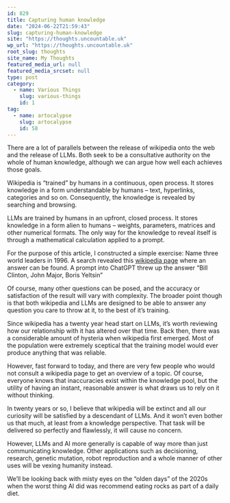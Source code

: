 ```yaml
---
id: 829
title: Capturing human knowledge
date: "2024-06-22T21:59:43"
slug: capturing-human-knowledge
site: "https://thoughts.uncountable.uk"
wp_url: "https://thoughts.uncountable.uk"
root_slug: thoughts
site_name: My Thoughts
featured_media_url: null
featured_media_srcset: null
type: post
category:
  - name: Various Things
    slug: various-things
    id: 1
tag:
  - name: artocalypse
    slug: artocalypse
    id: 58
---
```



<p>There are a lot of parallels between the release of wikipedia onto the web and the release of LLMs.  Both seek to be a consultative authority on the whole of human knowledge, although we can argue how well each achieves those goals.</p>



<p>Wikipedia is &#8220;trained&#8221; by humans in a continuous, open process.  It stores knowledge in a form understandable by humans &#8211; text, hyperlinks, categories and so on.   Consequently, the knowledge is revealed by searching and browsing.</p>



<p>LLMs are trained by humans in an upfront, closed process.  It stores knowledge in a form alien to humans &#8211; weights, parameters, matrices and other numerical formats.  The only way for the knowledge to reveal itself is through a mathematical calculation applied to a prompt.</p>



<p>For the purpose of this article, I constructed a simple exercise:  Name three world leaders in 1996.  A search revealed this <a href="https://en.wikipedia.org/wiki/List_of_state_leaders_in_the_20th_century_(1951%E2%80%932000)">wikipedia page</a> where an answer can be found.  A prompt into ChatGPT threw up the answer &#8220;Bill Clinton, John Major, Boris Yeltsin&#8221;</p>



<p>Of course, many other questions can be posed, and the accuracy or satisfaction of the result will vary with complexity. The broader point though is that both wikipedia and LLMs are designed to be able to answer any question you care to throw at it, to the best of it&#8217;s training.</p>



<p>Since wikipedia has a twenty year head start on LLMs, it&#8217;s worth reviewing how our relationship with it has altered over that time. Back then, there was a considerable amount of hysteria when wikipedia first emerged. Most of the population were extremely sceptical that the training model would ever produce anything that was reliable.</p>



<p>However, fast forward to today, and there are very few people who would not consult a wikipedia page to get an overview of a topic.  Of course, everyone knows that inaccuracies exist within the knowledge pool, but the utility of having an instant, reasonable answer is what draws us to rely on it without thinking.</p>



<p>In twenty years or so, I believe that wikipedia will be extinct and all our curiosity will be satisfied by a descendant of LLMs.  And it won&#8217;t even bother us that much, at least from a knowledge perspective.  That task will be delivered so perfectly and flawlessly, it will cause no concern.</p>



<p>However, LLMs and AI more generally is capable of way more than just communicating knowledge.  Other applications such as decisioning, research, genetic mutation, robot reproduction and a whole manner of other  uses will be vexing humanity instead.</p>



<p>We&#8217;ll be looking back with misty eyes on the &#8220;olden days&#8221; of the 2020s when the worst thing AI did was recommend eating rocks as part of a daily diet.</p>
